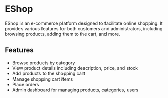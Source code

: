 # EShop

EShop is an e-commerce platform designed to facilitate online shopping. It provides various features for both customers and administrators, including browsing products, adding them to the cart, and more.

## Features

- Browse products by category
- View product details including description, price, and stock
- Add products to the shopping cart
- Manage shopping cart items
- Place orders
- Admin dashboard for managing products, categories, users
